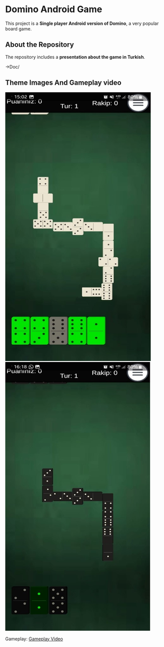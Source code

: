 # Domino Android Game

This project is a **Single player Android version of Domino**, a very popular board game.

## About the Repository

The repository includes a **presentation about the game in Turkish**.

->Doc/

## Theme Images And Gameplay video

![Light Theme](Doc/image1.jpg)
![Dark Theme](Doc/image2.jpg)

Gameplay:
[Gameplay Video](https://youtube.com/shorts/JO9eI2vpn0I?feature=share)